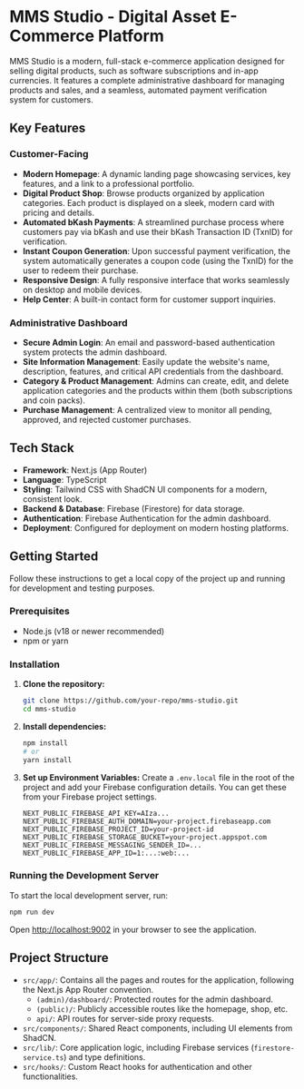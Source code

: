 # MMS Studio - Digital Asset E-Commerce Platform

MMS Studio is a modern, full-stack e-commerce application designed for selling digital products, such as software subscriptions and in-app currencies. It features a complete administrative dashboard for managing products and sales, and a seamless, automated payment verification system for customers.

## Key Features

### Customer-Facing
- **Modern Homepage**: A dynamic landing page showcasing services, key features, and a link to a professional portfolio.
- **Digital Product Shop**: Browse products organized by application categories. Each product is displayed on a sleek, modern card with pricing and details.
- **Automated bKash Payments**: A streamlined purchase process where customers pay via bKash and use their bKash Transaction ID (TxnID) for verification.
- **Instant Coupon Generation**: Upon successful payment verification, the system automatically generates a coupon code (using the TxnID) for the user to redeem their purchase.
- **Responsive Design**: A fully responsive interface that works seamlessly on desktop and mobile devices.
- **Help Center**: A built-in contact form for customer support inquiries.

### Administrative Dashboard
- **Secure Admin Login**: An email and password-based authentication system protects the admin dashboard.
- **Site Information Management**: Easily update the website's name, description, features, and critical API credentials from the dashboard.
- **Category & Product Management**: Admins can create, edit, and delete application categories and the products within them (both subscriptions and coin packs).
- **Purchase Management**: A centralized view to monitor all pending, approved, and rejected customer purchases.

## Tech Stack

- **Framework**: Next.js (App Router)
- **Language**: TypeScript
- **Styling**: Tailwind CSS with ShadCN UI components for a modern, consistent look.
- **Backend & Database**: Firebase (Firestore) for data storage.
- **Authentication**: Firebase Authentication for the admin dashboard.
- **Deployment**: Configured for deployment on modern hosting platforms.

## Getting Started

Follow these instructions to get a local copy of the project up and running for development and testing purposes.

### Prerequisites

- Node.js (v18 or newer recommended)
- npm or yarn

### Installation

1.  **Clone the repository:**
    ```bash
    git clone https://github.com/your-repo/mms-studio.git
    cd mms-studio
    ```

2.  **Install dependencies:**
    ```bash
    npm install
    # or
    yarn install
    ```

3.  **Set up Environment Variables:**
    Create a `.env.local` file in the root of the project and add your Firebase configuration details. You can get these from your Firebase project settings.

    ```env
    NEXT_PUBLIC_FIREBASE_API_KEY=AIza...
    NEXT_PUBLIC_FIREBASE_AUTH_DOMAIN=your-project.firebaseapp.com
    NEXT_PUBLIC_FIREBASE_PROJECT_ID=your-project-id
    NEXT_PUBLIC_FIREBASE_STORAGE_BUCKET=your-project.appspot.com
    NEXT_PUBLIC_FIREBASE_MESSAGING_SENDER_ID=...
    NEXT_PUBLIC_FIREBASE_APP_ID=1:...:web:...
    ```

### Running the Development Server

To start the local development server, run:
```bash
npm run dev
```
Open [http://localhost:9002](http://localhost:9002) in your browser to see the application.

## Project Structure

- `src/app/`: Contains all the pages and routes for the application, following the Next.js App Router convention.
  - `(admin)/dashboard/`: Protected routes for the admin dashboard.
  - `(public)/`: Publicly accessible routes like the homepage, shop, etc.
  - `api/`: API routes for server-side proxy requests.
- `src/components/`: Shared React components, including UI elements from ShadCN.
- `src/lib/`: Core application logic, including Firebase services (`firestore-service.ts`) and type definitions.
- `src/hooks/`: Custom React hooks for authentication and other functionalities.
